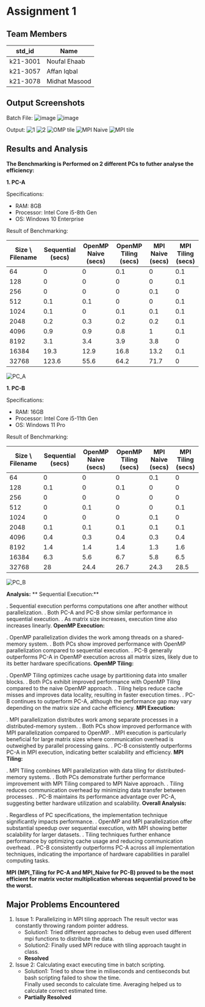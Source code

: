 # Assignment 1
## Team Members
|std_id|Name|
|--------|-|
|k21-3001|Noufal Ehaab|
|k21-3057|Affan Iqbal|
|k21-3078|Midhat Masood|
## Output Screenshots


Batch File:
![image](https://github.com/NUCES-Khi/matrixtimesvector-nam/assets/162920031/3c283993-199c-411b-b148-93d889ed6cbc)
![image](https://github.com/NUCES-Khi/matrixtimesvector-nam/assets/162920031/ae73be10-1708-40b1-9751-1ee5913bd40c)

Output:
![1](https://github.com/NUCES-Khi/matrixtimesvector-nam/assets/162918850/68511366-e641-47c3-9a88-66203ce5302c)
![2](https://github.com/NUCES-Khi/matrixtimesvector-nam/assets/162918850/2eaa0c69-8786-434d-9695-16a773a11ff2)
![OMP tile](https://github.com/NUCES-Khi/matrixtimesvector-nam/assets/126159610/5f439d21-a32b-46fd-917a-7b88928066ea)
![MPI Naive](https://github.com/NUCES-Khi/matrixtimesvector-nam/assets/126159610/addca689-2ef1-46a1-a303-79f01e3edf0c)
![MPI tile](https://github.com/NUCES-Khi/matrixtimesvector-nam/assets/126159610/f1c69d7a-6975-4e11-b898-4c542065bfe1)


## Results and Analysis
**The Benchmarking is Performed on 2 different PCs to futher analyse the efficiency:**

**1. PC-A**

  Specifications: 
  - RAM: 8GB
  - Processor: Intel Core i5-8th Gen
  - OS: Windows 10 Enterprise

  Result of Benchmarking:
  
  | Size \ Filename | Sequential (secs) | OpenMP Naive (secs) | OpenMP Tiling (secs) | MPI Naive (secs) | MPI Tiling (secs) |
  |--|-|-|-|-|-|
  | 64 | 0 | 0 | 0.1 | 0 | 0.1 |
  | 128 | 0 | 0 | 0 | 0 | 0.1 |
  | 256 | 0 | 0 | 0 | 0.1 | 0 |
  | 512 | 0.1 | 0.1 | 0 | 0 | 0.1 |
  | 1024 | 0.1 | 0 | 0.1 | 0.1 | 0.1 |
  | 2048 | 0.2 | 0.3 | 0.2 | 0.2 | 0.1 |
  | 4096 | 0.9 | 0.9 | 0.8 | 1 | 0.1 |
  | 8192 | 3.1 | 3.4 | 3.9 | 3.8 | 0 |
  | 16384 | 19.3 | 12.9 | 16.8 | 13.2 | 0.1 |
  | 32768 | 123.6 | 55.6 | 64.2 | 71.7 | 0 |

![PC_A](https://github.com/NUCES-Khi/matrixtimesvector-nam/assets/162918850/a4d1557b-de18-427f-8e09-7a92edd0f266)

  **1. PC-B**

  Specifications: 
  - RAM: 16GB
  - Processor: Intel Core i5-11th Gen
  - OS: Windows 11 Pro

  Result of Benchmarking:

  | Size \ Filename | Sequential (secs) | OpenMP Naive (secs) | OpenMP Tiling (secs) | MPI Naive (secs) | MPI Tiling (secs) |
  |--|-|-|-|-|-|
  | 64 | 0 | 0 | 0 | 0.1 | 0 |
  | 128 | 0.1 | 0 | 0.1 | 0 | 0 |
  | 256 | 0 | 0 | 0 | 0 | 0 |
  | 512 | 0 | 0.1 | 0 | 0 | 0.1 |
  | 1024 | 0 | 0 | 0 | 0.1 | 0 |
  | 2048 | 0.1 | 0.1 | 0.1 | 0.1 | 0.1 |
  | 4096 | 0.4 | 0.3 | 0.4 | 0.3 | 0.4 |
  | 8192 | 1.4 | 1.4 | 1.4 | 1.3 | 1.6 |
  | 16384 | 6.3 | 5.6 | 6.7 | 5.8 | 6.5 |
  | 32768 | 28 | 24.4 | 26.7 | 24.3 | 28.5 |

  ![PC_B](https://github.com/NUCES-Khi/matrixtimesvector-nam/assets/162918850/a6e900a1-6538-4c8f-a4ab-a04b6206c331)

  **Analysis:**
 ** Sequential Execution:**

  . Sequential execution performs computations one after another without parallelization.
  . Both PC-A and PC-B show similar performance in sequential execution.
  . As matrix size increases, execution time also increases linearly.
**OpenMP Execution:**

  . OpenMP parallelization divides the work among threads on a shared-memory system.
  . Both PCs show improved performance with OpenMP parallelization compared to sequential execution.
  . PC-B generally outperforms PC-A in OpenMP execution across all matrix sizes, likely due to its better hardware       specifications.
**OpenMP Tiling:**

  . OpenMP Tiling optimizes cache usage by partitioning data into smaller blocks.
  . Both PCs exhibit improved performance with OpenMP Tiling compared to the naive OpenMP approach.
  . Tiling helps reduce cache misses and improves data locality, resulting in faster execution times.
  . PC-B continues to outperform PC-A, although the performance gap may vary depending on the matrix size and cache      efficiency.
**MPI Execution:**

  . MPI parallelization distributes work among separate processes in a distributed-memory system.
  . Both PCs show improved performance with MPI parallelization compared to OpenMP.
  . MPI execution is particularly beneficial for large matrix sizes where communication overhead is outweighed by        parallel processing gains.
  . PC-B consistently outperforms PC-A in MPI execution, indicating better scalability and efficiency.
**MPI Tiling:**

  . MPI Tiling combines MPI parallelization with data tiling for distributed-memory systems.
  . Both PCs demonstrate further performance improvement with MPI Tiling compared to MPI Naive approach.
  . Tiling reduces communication overhead by minimizing data transfer between processes.
  . PC-B maintains its performance advantage over PC-A, suggesting better hardware utilization and scalability.
**Overall Analysis:**

  . Regardless of PC specifications, the implementation technique significantly impacts performance.
  . OpenMP and MPI parallelization offer substantial speedup over sequential execution, with MPI showing better          scalability for larger datasets.
  . Tiling techniques further enhance performance by optimizing cache usage and reducing communication overhead.
  . PC-B consistently outperforms PC-A across all implementation techniques, indicating the importance of hardware       capabilities in parallel computing tasks.
  
  **MPI (MPI_Tiling for PC-A and MPI_Naive for PC-B) proved to be the most efficient for matrix vector multiplication whereas    sequential proved to be the worst.**
  
## Major Problems Encountered
1. Issue 1: Parallelizing in MPI tiling approach
   The result vector was constantly throwing random pointer address. 
    - Solution1: Tried different approaches to debug even used different mpi functions to distribute the data. 
    - Solution2: Finally used MPI reduce with tiling approach taught in class.
    - **Resolved**
3. Issue 2: Calculating exact executing time in batch scripting.
    - Solution1: Tried to show time in miliseconds and centiseconds but bash scripting failed to show the time.     
      Finally used seconds to calculate time. Averaging helped us to calculate correct estimated time.
    - **Partially Resolved**
